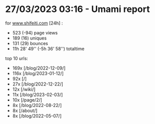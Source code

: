# 27/03/2023 03:16 - Umami report
for www.shifeiti.com [24h] :

 - 523 (-94) page views
 - 189 (16) uniques
 - 131 (29) bounces
 - 11h 28' 49'' (-5h 36' 58'') totaltime


top 10 urls:
 - 169x [/blog/2022-12-09/]
 - 116x [/blog/2023-01-12/]
 - 92x [/]
 - 27x [/blog/2022-12-22/]
 - 12x [/wiki/]
 - 11x [/blog/2023-02-03/]
 - 10x [/page/2/]
 - 8x [/blog/2022-08-22/]
 - 8x [/about/]
 - 8x [/blog/2022-05-07/]


